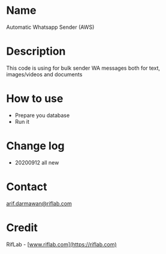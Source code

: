 # Name
Automatic Whatsapp Sender (AWS)

# Description
This code is using for bulk sender WA messages both for text, images/videos and documents

# How to use
* Prepare you database
* Run it

# Change log
* 20200912 all new

# Contact
arif.darmawan@riflab.com

# Credit
RifLab - [www.riflab.com](https://riflab.com)

